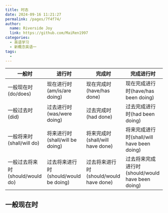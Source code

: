 ```yaml
---
title: 时态
date: 2024-09-16 11:21:27
permalink: /pages/7f4f74/
author:
  name: Riverside Joy
  link: https://github.com/MaiRen1997
categories:
  - 英语学习
  - 新概念英语一
tags:
  - 
---
```

| 一般时                          | 进行时                                | 完成时                                 | 完成进行时                                       |
| ------------------------------- | ------------------------------------- | -------------------------------------- | ------------------------------------------------ |
| 一般现在时(do/does)             | 现在进行时(am/is/are doing)           | 现在完成时(have/has done)              | 现在完成进行时(have/has been doing)              |
| 一般过去时(did)                 | 过去进行时(was/were doing)            | 过去完成时(had done)                   | 过去完成进行时(had been doing)                   |
| 一般将来时(shall/will do)       | 将来进行时(shall/will be doing)       | 将来完成时(shall/will have done)       | 将来完成进行时(shall/will have been doing)       |
| 一般过去将来时(should/would do) | 过去将来进行时(should/would be doing) | 过去将来进行时(should/would have done) | 过去将来完成进行时(should/would have been doing) |

## 一般现在时

 